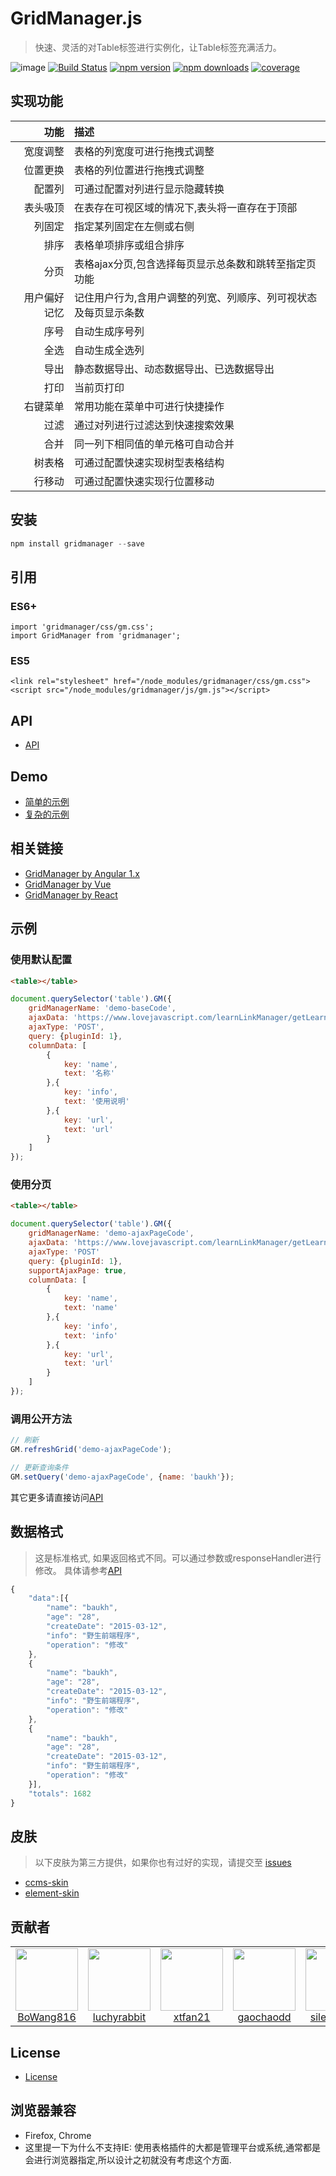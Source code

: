 # GridManager.js
> 快速、灵活的对Table标签进行实例化，让Table标签充满活力。

![image](https://s2.ax1x.com/2019/04/16/AxA4xK.png)
[![Build Status](https://travis-ci.org/baukh789/GridManager.svg?branch=master&style=flat-square)](https://travis-ci.org/baukh789/GridManager)
[![npm version](https://img.shields.io/npm/v/gridmanager.svg?style=flat-square)](https://www.npmjs.com/package/gridmanager)
[![npm downloads](https://img.shields.io/npm/dt/gridmanager.svg?style=flat-square)](https://www.npmjs.com/package/gridmanager)
[![coverage](https://img.shields.io/codecov/c/github/baukh789/GridManager.svg?style=flat-square)](https://codecov.io/gh/baukh789/GridManager)

## 实现功能
| 功能 | 描述 |
| -: | :- |
| 宽度调整 | 表格的列宽度可进行拖拽式调整 |
| 位置更换 | 表格的列位置进行拖拽式调整 |
| 配置列 | 可通过配置对列进行显示隐藏转换 |
| 表头吸顶 | 在表存在可视区域的情况下,表头将一直存在于顶部 |
| 列固定 | 指定某列固定在左侧或右侧 |
| 排序 | 表格单项排序或组合排序 |
| 分页 | 表格ajax分页,包含选择每页显示总条数和跳转至指定页功能 |
| 用户偏好记忆 | 记住用户行为,含用户调整的列宽、列顺序、列可视状态及每页显示条数 |
| 序号 | 自动生成序号列 |
| 全选 | 自动生成全选列 |
| 导出 | 静态数据导出、动态数据导出、已选数据导出 |
| 打印 | 当前页打印 |
| 右键菜单 | 常用功能在菜单中可进行快捷操作 |
| 过滤 | 通过对列进行过滤达到快速搜索效果 |
| 合并 | 同一列下相同值的单元格可自动合并 |
| 树表格 | 可通过配置快速实现树型表格结构 |
| 行移动 | 可通过配置快速实现行位置移动 |

## 安装
```javascript
npm install gridmanager --save
```

## 引用
### ES6+
```
import 'gridmanager/css/gm.css';
import GridManager from 'gridmanager';
```

### ES5
```
<link rel="stylesheet" href="/node_modules/gridmanager/css/gm.css">
<script src="/node_modules/gridmanager/js/gm.js"></script>
```

## API
- [API](http://gridmanager.lovejavascript.com/api/index.html)

## Demo
- [简单的示例](http://gridmanager.lovejavascript.com/demo/index.html)
- [复杂的示例](http://develop.lovejavascript.com/node_modules/gridmanager/demo/index.html)

## 相关链接
- [GridManager by Angular 1.x](https://github.com/baukh789/GridManager-Angular-1.x)
- [GridManager by Vue](https://github.com/baukh789/GridManager-Vue)
- [GridManager by React](https://github.com/baukh789/GridManager-React)

## 示例
### 使用默认配置
```html
<table></table>
```
```javascript
document.querySelector('table').GM({
	gridManagerName: 'demo-baseCode',
    ajaxData: 'https://www.lovejavascript.com/learnLinkManager/getLearnLinkList',
    ajaxType: 'POST',
    query: {pluginId: 1},
    columnData: [
        {
            key: 'name',
            text: '名称'
        },{
            key: 'info',
            text: '使用说明'
        },{
            key: 'url',
            text: 'url'
        }
    ]
});
```

### 使用分页
```html
<table></table>
```
```javascript
document.querySelector('table').GM({
	gridManagerName: 'demo-ajaxPageCode',
    ajaxData: 'https://www.lovejavascript.com/learnLinkManager/getLearnLinkList',
    ajaxType: 'POST'
    query: {pluginId: 1},
    supportAjaxPage: true,
    columnData: [
        {
            key: 'name',
            text: 'name'
        },{
            key: 'info',
            text: 'info'
        },{
            key: 'url',
            text: 'url'
        }
    ]
});
```

### 调用公开方法
```javascript
// 刷新
GM.refreshGrid('demo-ajaxPageCode');

// 更新查询条件
GM.setQuery('demo-ajaxPageCode', {name: 'baukh'});
```

其它更多请直接访问[API](http://gridmanager.lovejavascript.com/api/index.html)

## 数据格式
> 这是标准格式, 如果返回格式不同。可以通过参数或responseHandler进行修改。 具体请参考[API](http://gridmanager.lovejavascript.com/api/index.html#responseHandler)

```javascript
{
    "data":[{
        "name": "baukh",
        "age": "28",
        "createDate": "2015-03-12",
        "info": "野生前端程序",
        "operation": "修改"
    },
    {
        "name": "baukh",
        "age": "28",
        "createDate": "2015-03-12",
        "info": "野生前端程序",
        "operation": "修改"
    },
    {
        "name": "baukh",
        "age": "28",
        "createDate": "2015-03-12",
        "info": "野生前端程序",
        "operation": "修改"
    }],
    "totals": 1682
}
```

## 皮肤
> 以下皮肤为第三方提供，如果你也有过好的实现，请提交至 [issues](https://github.com/baukh789/GridManager/issues)

- [ccms-skin](https://github.com/BoWang816/GridManager-ccms-skin)
- [element-skin](https://github.com/xtfan21/GridManager-element-skin)

## 贡献者
<table>
<tr>
    <td>
        <a href="https://github.com/BoWang816">
            <img alt="" width="100" height="100" class="avatar width-full rounded-2" src="https://avatars2.githubusercontent.com/u/26587649?s=460&v=4">
            <div style="text-align:center">BoWang816</div>
        </a>
    </td>
    <td>
        <a href="https://github.com/luchyrabbit">
            <img alt="" width="100" height="100" class="avatar width-full rounded-2" src="https://avatars0.githubusercontent.com/u/21122430?s=460&v=4">
            <div style="text-align:center">luchyrabbit</div>
        </a>
    </td>
    <td>
        <a href="https://github.com/xtfan21">
            <img alt="" width="100" height="100" class="avatar width-full rounded-2" src="https://avatars2.githubusercontent.com/u/23092282?s=460&v=4">
            <div style="text-align:center">xtfan21</div>
        </a>
    </td>
    <td>
        <a href="https://github.com/gaochaodd">
            <img alt="" width="100" height="100" class="avatar width-full rounded-2" src="https://avatars3.githubusercontent.com/u/19342927?s=460&v=4">
            <div style="text-align:center">gaochaodd</div>
        </a>
    </td>
    <td>
        <a href="https://github.com/silence717">
            <img alt="" width="100" height="100" class="avatar width-full rounded-2" src="https://avatars2.githubusercontent.com/u/8267830?s=460&amp;v=4">
            <div style="text-align:center">silence717</div>
        </a>
    </td>
    <td>
        <a href="https://github.com/heriky">
            <img alt="" width="100" height="100" class="avatar width-full rounded-2" src="https://avatars1.githubusercontent.com/u/12195736?s=460&v=4">
            <div style="text-align:center">silence717</div>
        </a>
    </td>
</tr>
</table>

## License
- [License](/LICENSE)

## 浏览器兼容
- Firefox, Chrome
- 这里提一下为什么不支持IE: 使用表格插件的大都是管理平台或系统,通常都是会进行浏览器指定,所以设计之初就没有考虑这个方面.
